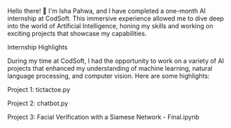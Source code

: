
Hello there! 👋 I'm Isha Pahwa, and I have completed a one-month AI internship at CodSoft. This immersive experience allowed me to dive deep into the world of Artificial Intelligence, honing my skills and working on exciting projects that showcase my capabilities.

Internship Highlights

During my time at CodSoft, I had the opportunity to work on a variety of AI projects that enhanced my understanding of machine learning, natural language processing, and computer vision. Here are some highlights:

Project 1: tictactoe.py 

Project 2: chatbot.py 

Project 3: Facial Verification with a Siamese Network - Final.ipynb 
